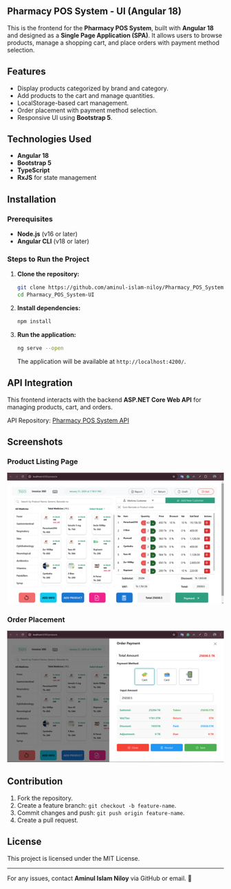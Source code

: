 ## Pharmacy POS System - UI (Angular 18)

This is the frontend for the **Pharmacy POS System**, built with **Angular 18** and designed as a **Single Page Application (SPA)**. It allows users to browse products, manage a shopping cart, and place orders with payment method selection.

## Features
- Display products categorized by brand and category.
- Add products to the cart and manage quantities.
- LocalStorage-based cart management.
- Order placement with payment method selection.
- Responsive UI using **Bootstrap 5**.

## Technologies Used
- **Angular 18**
- **Bootstrap 5**
- **TypeScript**
- **RxJS** for state management

## Installation
### Prerequisites
- **Node.js** (v16 or later)
- **Angular CLI** (v18 or later)

### Steps to Run the Project
1. **Clone the repository:**
   ```sh
   git clone https://github.com/aminul-islam-niloy/Pharmacy_POS_System-UI.git
   cd Pharmacy_POS_System-UI
   ```
2. **Install dependencies:**
   ```sh
   npm install
   ```
3. **Run the application:**
   ```sh
   ng serve --open
   ```
   The application will be available at `http://localhost:4200/`.

## API Integration
This frontend interacts with the backend **ASP.NET Core Web API** for managing products, cart, and orders. 

API Repository: [Pharmacy POS System API](https://github.com/aminul-islam-niloy/Pharmacy_POS_System_API)

## Screenshots
### Product Listing Page
![Product Page](https://raw.githubusercontent.com/aminul-islam-niloy/Pharmacy_POS_System-UI/main/public/screenshots/Product%20Home.png)

### Order Placement
![Order Page](https://raw.githubusercontent.com/aminul-islam-niloy/Pharmacy_POS_System-UI/main/public/screenshots/Order%20Payment.png)


## Contribution
1. Fork the repository.
2. Create a feature branch: `git checkout -b feature-name`.
3. Commit changes and push: `git push origin feature-name`.
4. Create a pull request.

## License
This project is licensed under the MIT License.

---
For any issues, contact **Aminul Islam Niloy** via GitHub or email. 🚀

